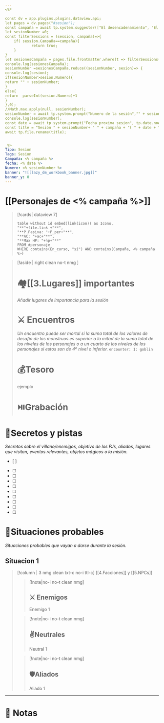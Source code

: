 ```yaml
---
<%*

const dv = app.plugins.plugins.dataview.api;
let pages = dv.pages("#sesion");
const campaña = await tp.system.suggester(["El desencadenamiento", "El desencadenamiento, El legado de plata (Kiera)"], ["El desencadenamiento","El desencadenamiento, El legado de plata (Kiera)"]);
let sesionNumber =0;
const filterSessions = (session, campaña)=>{
    if( session.Campaña==campaña){ 
	        return true;
    }
}
let sesionesCampaña = pages.file.frontmatter.where(t => filterSessions(t, campaña)).values;
console.log(sesionesCampaña);
sesionNumber =sesionesCampaña.reduce((sesionNumber, sesion)=> {
console.log(sesion);
if(sesionNumber>sesion.Numero){
return "" + sesionNumber;
}
else{
return  parseInt(sesion.Numero)+1
}
},0);
//Math.max.apply(null, sesionNumber);
sesionNumber = await tp.system.prompt("Numero de la sesión","" + sesionNumber, "");
console.log(sesionNumber);
const date = await tp.system.prompt("Fecha proxima sesion", tp.date.now("YYYY-MM-DD"), "");
const title = "Sesión " + sesionNumber+ " " + campaña + "( " + date + ")";
await tp.file.rename(title);


_%>
Tipo: Sesion
Tags: Sesion
Campaña: <% campaña %>
fecha: <% date %>
Numero: <% sesionNumber %>
banner: "![[lazy_dm_workbook_banner.jpg]]"
banner_y: 0
---
```

# [[Personajes de <% campaña %>]]
>[!cards| dataview 7]
>```dataview
>table without id embed(link(icon)) as Icono,
>"**"+file.link +"**",
>"**P.Pasiva: "+P_per+"**",
>"**AC: "+ac+"**",
>"**Max HP: "+hp+"**"
>FROM #personaje
>WHERE contains(En_curso, "si") AND contains(Campaña, <% campaña %>)
>```




>[!aside | right clean no-t nmg ]
># 🏘️[[3.Lugares]] importantes
> *Añadir lugares de importancia para la sesión*
># ⚔️ Encuentros
>*Un encuentro puede ser mortal si la suma total de los valores de desafío de los monstruos es superior a la mitad de la suma total de los niveles de los personajes o a un cuarto de los niveles de los personajes si estos son de 4º nivel o inferior.*
>`encounter: 1: goblin`
># 💰Tesoro
>ejemplo
># ⏯️Grabación


# 🔐Secretos y pistas
*Secretos sobre el villano/enemigos, objetivo de los PJs, aliados, lugares que visitan, eventos relevantes, objetos mágicos o la misión.*
- [ ] 
- [ ] 
- [ ] 
- [ ] 
- [ ] 
- [ ] 
- [ ] 
- [ ] 
- [ ] 
- [ ] 


# 🎥Situaciones probables
*Situaciones probables que vayan a darse durante la sesión.*
## Situacion 1

>[!column | 3 nmg clean txt-c no-i ttl-c] [[4.Facciones]] y [[5.NPCs]]
>>[!note|no-i no-t clean nmg]
>>## ⚔️ Enemigos
>>Enemigo 1
>
>>[!note|no-i no-t clean nmg]
>> ## ✌️Neutrales
>>Neutral 1
>
>>[!note|no-i no-t clean nmg]
>> ## 🛡️Aliados
>>Aliado 1
___
# 📝 Notas